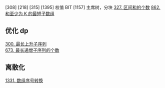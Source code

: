 [308]
[218]
[315]
[1395] 权值 BIT
[1157] 主席树，分块
[327. 区间和的个数](https://leetcode-cn.com/problems/count-of-range-sum/)
[862.和至少为 K 的最短子数组](https://leetcode-cn.com/problems/shortest-subarray-with-sum-at-least-k/)

## 优化 dp
[300. 最长上升子序列](https://leetcode-cn.com/problems/longest-increasing-subsequence/)  
[673. 最长递增子序列的个数](https://leetcode-cn.com/problems/number-of-longest-increasing-subsequence/)  

## 离散化
[1331. 数组序号转换]()
